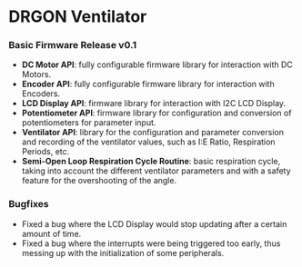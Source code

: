 # DRGON Ventilator

### Basic Firmware Release v0.1
- **DC Motor API**: fully configurable firmware library for interaction with DC Motors.
- **Encoder API**: fully configurable firmware library for interaction with Encoders.
- **LCD Display API**: firmware library for interaction with I2C LCD Display.
- **Potentiometer API**: firmware library for configuration and conversion of potentiometers for parameter input.
- **Ventilator API**: library for the configuration and parameter conversion and recording of the ventilator values, such as I:E Ratio, Respiration Periods, etc.
- **Semi-Open Loop Respiration Cycle Routine**: basic respiration cycle, taking into account the different ventilator parameters and with a safety feature for the overshooting of the angle.

### Bugfixes
- Fixed a bug where the LCD Display would stop updating after a certain amount of time.
- Fixed a bug where the interrupts were being triggered too early, thus messing up with the initialization of some peripherals.
